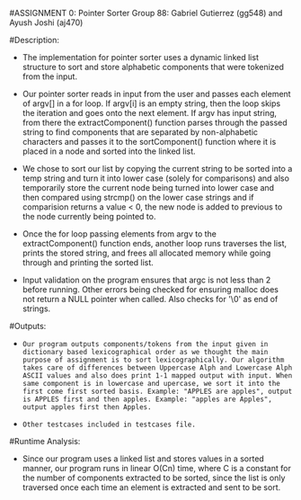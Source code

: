 #ASSIGNMENT 0: Pointer Sorter
Group 88: Gabriel Gutierrez (gg548) and Ayush Joshi (aj470)

#Description:
-	The implementation for pointer sorter uses a dynamic linked list structure to sort and store alphabetic components that were tokenized from the input.

-	Our pointer sorter reads in input from the user and passes each element of argv[] in a for loop. If argv[i] is an empty string, then the loop skips the iteration and goes onto the next element. If argv has input string, from there the extractComponent() function parses through the passed string to find components that are separated by non-alphabetic characters and passes it to the sortComponent() function where it is placed in a node and sorted into the linked list.

-	We chose to sort our list by copying the current string to be sorted into a temp string and turn it into lower case (solely for comparisons) and also temporarily store the current node being turned into lower case and then compared using strcmp() on the lower case strings and if comparision returns a value < 0, the new node is added to previous to the node currently being pointed to.

-	Once the for loop passing elements from argv to the extractComponent() function ends, another loop runs traverses the list, prints the stored string, and frees all allocated memory while going through and printing the sorted list.

-	Input validation on the program ensures that argc is not less than 2 before running. Other errors being checked for ensuring malloc does not return a NULL pointer when called. Also checks for '\0' as end of strings.

#Outputs: 

-     Our program outputs components/tokens from the input given in dictionary based lexicographical order as we thought the main purpose of assignment is to sort lexicographically. Our algorithm takes care of differences between Uppercase Alph and Lowercase Alph ASCII values and also does print 1-1 mapped output with input. When same component is in lowercase and upercase, we sort it into the first come first sorted basis. Example: "APPLES are apples", output is APPLES first and then apples. Example: "apples are Apples", output apples first then Apples.
-     Other testcases included in testcases file.


#Runtime Analysis:

-	Since our program uses a linked list and stores values in a sorted manner, our program runs in linear O(Cn) time, where C is a constant for the number of components extracted to be sorted, since the list is only traversed once each time an element is extracted and sent to be sort.
